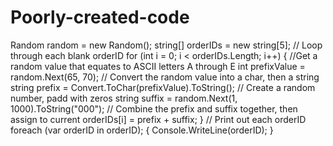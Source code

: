 # Poorly-created-code

Random random = new Random();
string[] orderIDs = new string[5];
// Loop through each blank orderID
for (int i = 0; i < orderIDs.Length; i++)
{
    //Get a random value that equates to ASCII letters A through E
    int prefixValue = random.Next(65, 70);
    // Convert the random value into a char, then a string
    string prefix = Convert.ToChar(prefixValue).ToString();
    // Create a random number, padd with zeros
    string suffix = random.Next(1, 1000).ToString("000");
    // Combine the prefix and suffix together, then assign to current
    orderIDs[i] = prefix + suffix;
}
// Print out each orderID
foreach (var orderID in orderID);
{
    Console.WriteLine(orderID);
}

